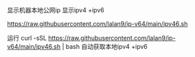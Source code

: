 显示机器本地公网ip 显示ipv4 +ipv6


https://raw.githubusercontent.com/lalan9/ip-v64/main/ipv46.sh

运行
curl -sSL https://raw.githubusercontent.com/lalan9/ip-v64/main/ipv46.sh | bash
自动获取本地ipv4 +ipv6
